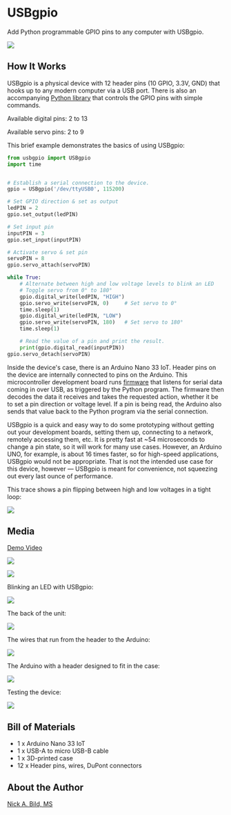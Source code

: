 # USBgpio

Add Python programmable GPIO pins to any computer with USBgpio.

![](https://raw.githubusercontent.com/nickbild/usb_gpio/main/media/logo_sm.jpg)

## How It Works

USBgpio is a physical device with 12 header pins (10 GPIO, 3.3V, GND) that hooks up to any modern computer via a USB port. There is also an accompanying [Python library](https://github.com/ltspicer/usb_gpio/blob/main/usbgpio.py) that controls the GPIO pins with simple commands.

Available digital pins: 2 to 13

Available servo pins: 2 to 9

This brief example demonstrates the basics of using USBgpio:

```python
from usbgpio import USBgpio
import time


# Establish a serial connection to the device.
gpio = USBgpio('/dev/ttyUSB0', 115200)

# Set GPIO direction & set as output
ledPIN = 2
gpio.set_output(ledPIN)

# Set input pin
inputPIN = 3
gpio.set_input(inputPIN)

# Activate servo & set pin
servoPIN = 8
gpio.servo_attach(servoPIN)

while True:
    # Alternate between high and low voltage levels to blink an LED
    # Toggle servo from 0° to 180°
    gpio.digital_write(ledPIN, "HIGH")
    gpio.servo_write(servoPIN, 0)     # Set servo to 0°
    time.sleep(1)
    gpio.digital_write(ledPIN, "LOW")
    gpio.servo_write(servoPIN, 180)   # Set servo to 180°
    time.sleep(1)

    # Read the value of a pin and print the result.
    print(gpio.digital_read(inputPIN))
gpio.servo_detach(servoPIN)
```

Inside the device's case, there is an Arduino Nano 33 IoT. Header pins on the device are internally connected to pins on the Arduino. This microcontroller development board runs [firmware](https://github.com/ltspicer/usb_gpio/blob/main/usb_gpio_arduino/usb_gpio_arduino.ino) that listens for serial data coming in over USB, as triggered by the Python program. The firmware then decodes the data it receives and takes the requested action, whether it be to set a pin direction or voltage level. If a pin is being read, the Arduino also sends that value back to the Python program via the serial connection.

USBgpio is a quick and easy way to do some prototyping without getting out your development boards, setting them up, connecting to a network, remotely accessing them, etc. It is pretty fast at ~54 microseconds to change a pin state, so it will work for many use cases. However, an Arduino UNO, for example, is about 16 times faster, so for high-speed applications, USBgpio would not be appropriate. That is not the intended use case for this device, however — USBgpio is meant for convenience, not squeezing out every last ounce of performance.

This trace shows a pin flipping between high and low voltages in a tight loop:

![](https://raw.githubusercontent.com/nickbild/usb_gpio/main/media/usbgpio.png)

## Media

[Demo Video](https://www.youtube.com/watch?v=I5nCYR48eAI)

![](https://raw.githubusercontent.com/nickbild/usb_gpio/main/media/front1_sm.jpg)

![](https://raw.githubusercontent.com/nickbild/usb_gpio/main/media/front2_sm.jpg)

Blinking an LED with USBgpio:

![](https://raw.githubusercontent.com/nickbild/usb_gpio/main/media/blink_sm.jpg)

The back of the unit:

![](https://raw.githubusercontent.com/nickbild/usb_gpio/main/media/rear_sm.jpg)

The wires that run from the header to the Arduino:

![](https://raw.githubusercontent.com/nickbild/usb_gpio/main/media/wires_sm.jpg)

The Arduino with a header designed to fit in the case:

![](https://raw.githubusercontent.com/nickbild/usb_gpio/main/media/arduino_sm.jpg)

Testing the device:

![](https://raw.githubusercontent.com/nickbild/usb_gpio/main/media/testing_sm.jpg)

## Bill of Materials

- 1 x Arduino Nano 33 IoT
- 1 x USB-A to micro USB-B cable
- 1 x 3D-printed case
- 12 x Header pins, wires, DuPont connectors

## About the Author

[Nick A. Bild, MS](https://nickbild79.firebaseapp.com/#!/)
